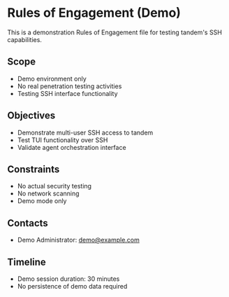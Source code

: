 # Rules of Engagement (Demo)

This is a demonstration Rules of Engagement file for testing tandem's SSH capabilities.

## Scope
- Demo environment only
- No real penetration testing activities
- Testing SSH interface functionality

## Objectives
- Demonstrate multi-user SSH access to tandem
- Test TUI functionality over SSH
- Validate agent orchestration interface

## Constraints
- No actual security testing
- No network scanning
- Demo mode only

## Contacts
- Demo Administrator: demo@example.com

## Timeline
- Demo session duration: 30 minutes
- No persistence of demo data required